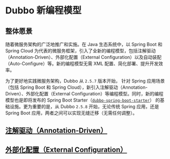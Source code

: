 # Dubbo 新编程模型



## 整体愿景



随着微服务架构的广泛地推广和实施。在 Java 生态系统中，以 Spring Boot 和 Spring Cloud 为代表的微服务框架，引入了全新的编程模型，包括注解驱动（Annotation-Driven）、外部化配置（External Configuration）以及自动装配（Auto-Configure）等。新的编程模型无需 XML 配置、简化部署、提升开发效率。



为了更好地实践微服务架构，Dubbo 从 `2.5.7` 版本开始， 针对 Spring 应用场景（包括 Spring Boot 和 Spring Cloud），新引入注解驱动（Annotation-Driven）、外部化配置（External Configuration）等编程模型。同时，新的编程模型也是即将发布的 Spring Boot Starter（[`dubbo-spring-boot-starter`](https://github.com/dubbo/dubbo-spring-boot-project)） 的基础设施。更为重要的是，从 Dubbo `2.5.8` 开始，无论传统 Spring 应用，还是 Spring Boot 应用，两者之间可以实现无缝迁移（无需任何调整）。





## [注解驱动（Annotation-Driven）](Dubbo-Annotation-Driven.md)





## [外部化配置（External Configuration）](Dubbo-External-Configuration.md)




